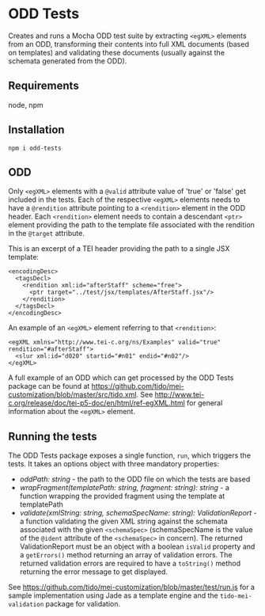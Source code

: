 
# ODD Tests

Creates and runs a Mocha ODD test suite by extracting `<egXML>` elements from an ODD,
transforming their contents into full XML documents (based on templates) and
validating these documents (usually against the schemata generated from the ODD).

## Requirements

node, npm

## Installation

```
npm i odd-tests
```

## ODD

Only `<egXML>` elements with a `@valid` attribute value of 'true' or 'false' get
included in the tests. Each of the respective `<egXML>` elements needs to have
a `@rendition` attribute pointing to a `<rendition>` element in the ODD header.
Each `<rendition>` element needs to contain a descendant `<ptr>` element providing
the path to the template file associated with the rendition in the `@target` attribute.

This is an excerpt of a TEI header providing the path to a single JSX template:

```
<encodingDesc>
  <tagsDecl>
    <rendition xml:id="afterStaff" scheme="free">
      <ptr target="../test/jsx/templates/AfterStaff.jsx"/>
    </rendition>
  </tagsDecl>
</encodingDesc>
```

An example of an `<egXML>` element referring to that `<rendition>`:

```
<egXML xmlns="http://www.tei-c.org/ns/Examples" valid="true" rendition="#afterStaff">
  <slur xml:id="d020" startid="#n01" endid="#n02"/>
</egXML>
```

A full example of an ODD which can get processed by the ODD Tests package can be found at https://github.com/tido/mei-customization/blob/master/src/tido.xml. See http://www.tei-c.org/release/doc/tei-p5-doc/en/html/ref-egXML.html for general
information about the `<egXML>` element.

## Running the tests

The ODD Tests package exposes a single function, `run`, which triggers the tests.
It takes an options object with three mandatory properties:

* *oddPath: string* - the path to the ODD file on which the tests are based
* *wrapFragment(templatePath: string, fragment: string): string* - a function wrapping the provided fragment using the template at templatePath
* *validate(xmlString: string, schemaSpecName: string): ValidationReport* - a function validating the given XML string against
the schemata associated with the given `<schemaSpec>` (schemaSpecName is the value of the `@ident` attribute of the `<schemaSpec>` in concern). The returned ValidationReport must be an object with a boolean `isValid` property and a `getErrors()` method returning an array of validation errors. The returned validation errors are required to have a `toString()` method returning the error message to get displayed.

See https://github.com/tido/mei-customization/blob/master/test/run.js for a sample implementation
using Jade as a template engine and the `tido-mei-validation` package for validation.
